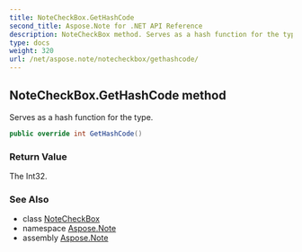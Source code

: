 ```yaml
---
title: NoteCheckBox.GetHashCode
second_title: Aspose.Note for .NET API Reference
description: NoteCheckBox method. Serves as a hash function for the type
type: docs
weight: 320
url: /net/aspose.note/notecheckbox/gethashcode/
---
```

## NoteCheckBox.GetHashCode method

Serves as a hash function for the type.

```csharp
public override int GetHashCode()
```

### Return Value

The Int32.

### See Also

* class [NoteCheckBox](../)
* namespace [Aspose.Note](../../notecheckbox/)
* assembly [Aspose.Note](../../../)


